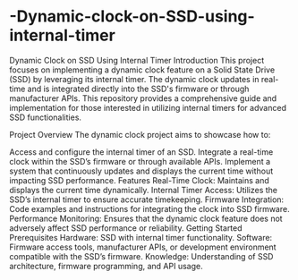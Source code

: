 # -Dynamic-clock-on-SSD-using-internal-timer

Dynamic Clock on SSD Using Internal Timer
Introduction
This project focuses on implementing a dynamic clock feature on a Solid State Drive (SSD) by leveraging its internal timer. The dynamic clock updates in real-time and is integrated directly into the SSD's firmware or through manufacturer APIs. This repository provides a comprehensive guide and implementation for those interested in utilizing internal timers for advanced SSD functionalities.

Project Overview
The dynamic clock project aims to showcase how to:

Access and configure the internal timer of an SSD.
Integrate a real-time clock within the SSD’s firmware or through available APIs.
Implement a system that continuously updates and displays the current time without impacting SSD performance.
Features
Real-Time Clock: Maintains and displays the current time dynamically.
Internal Timer Access: Utilizes the SSD’s internal timer to ensure accurate timekeeping.
Firmware Integration: Code examples and instructions for integrating the clock into SSD firmware.
Performance Monitoring: Ensures that the dynamic clock feature does not adversely affect SSD performance or reliability.
Getting Started
Prerequisites
Hardware: SSD with internal timer functionality.
Software: Firmware access tools, manufacturer APIs, or development environment compatible with the SSD’s firmware.
Knowledge: Understanding of SSD architecture, firmware programming, and API usage.
